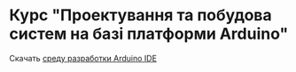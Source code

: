 # Курс "Проектування та побудова систем на базі платформи Arduino"

Скачать [среду разработки Arduino IDE](https://downloads.arduino.cc/arduino-1.8.1-windows.exe)

